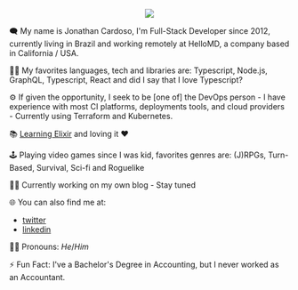 <p align="center"><img src="https://i.imgur.com/DkqE6y7.png" /></p>


🗨 My name is Jonathan Cardoso, I'm Full-Stack Developer since 2012, currently living in Brazil and working remotely at HelloMD, a company based in California / USA.

👨‍💻 My favorites languages, tech and libraries are: Typescript, Node.js, GraphQL, Typescript, React and did I say that I love Typescript?

⚙ If given the opportunity, I seek to be [one of] the DevOps person - I have experience with most CI platforms, deployments tools, and cloud providers - Currently using Terraform and Kubernetes.

📚 [Learning Elixir](https://github.com/JCMais/learning/tree/master/elixir) and loving it ❤

🕹 Playing video games since I was kid, favorites genres are: (J)RPGs, Turn-Based, Survival, Sci-fi and Roguelike

👨‍🏭 Currently working on my own blog - Stay tuned

🌐 You can also find me at:
  - [twitter](https://twitter.com/_jonathancardos)
  - [linkedin](https://www.linkedin.com/in/jonathancardoso/)

🙋‍♂️ Pronouns: _He_/_Him_

⚡ Fun Fact: I've a Bachelor's Degree in Accounting, but I never worked as an Accountant.

